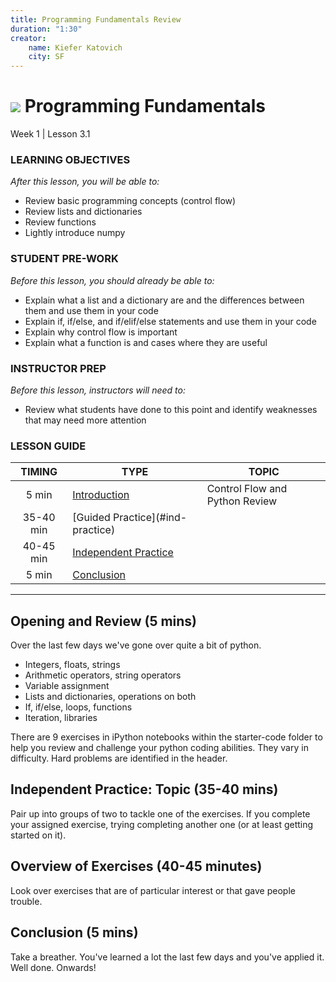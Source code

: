 ```yaml
---
title: Programming Fundamentals Review
duration: "1:30"
creator:
    name: Kiefer Katovich
    city: SF
---
```


# ![](https://ga-dash.s3.amazonaws.com/production/assets/logo-9f88ae6c9c3871690e33280fcf557f33.png) Programming Fundamentals
Week 1 | Lesson 3.1


### LEARNING OBJECTIVES
*After this lesson, you will be able to:*
- Review basic programming concepts (control flow)
- Review lists and dictionaries
- Review functions
- Lightly introduce numpy

### STUDENT PRE-WORK
*Before this lesson, you should already be able to:*
- Explain what a list and a dictionary are and the differences between them and use them in your code
- Explain if, if/else, and if/elif/else statements and use them in your code
- Explain why control flow is important
- Explain what a function is and cases where they are useful

### INSTRUCTOR PREP
*Before this lesson, instructors will need to:*
- Review what students have done to this point and identify weaknesses that may need more attention


### LESSON GUIDE
| TIMING  | TYPE  | TOPIC  |
|:-:|---|---|
| 5 min  | [Introduction](#introduction)   | Control Flow and Python Review |
| 35-40 min  | [Guided Practice](#ind-practice<a name="opening"></a>)  |  |
| 40-45 min  | [Independent Practice](#exercise-overview)  |  |
| 5 min  | [Conclusion](#conclusion)  |   |

---

<a name="Control Flow and Python Review"></a>
## Opening and Review (5 mins)

Over the last few days we've gone over quite a bit of python.

- Integers, floats, strings
- Arithmetic operators, string operators
- Variable assignment
- Lists and dictionaries, operations on both
- If, if/else, loops, functions
- Iteration, libraries

There are 9 exercises in iPython notebooks within the starter-code folder to help you review and challenge your python coding abilities. They vary in difficulty. Hard problems are identified in the header.

<a name="ind-practice"></a>
## Independent Practice: Topic (35-40 mins)

Pair up into groups of two to tackle one of the exercises. If you complete your assigned exercise, trying completing another one (or at least getting started on it).


<a name="exercise-overview"></a>
## Overview of Exercises (40-45 minutes)

Look over exercises that are of particular interest or that gave people trouble.


<a name="conclusion"></a>
## Conclusion (5 mins)
Take a breather. You've learned a lot the last few days and you've applied it. Well done. Onwards!

